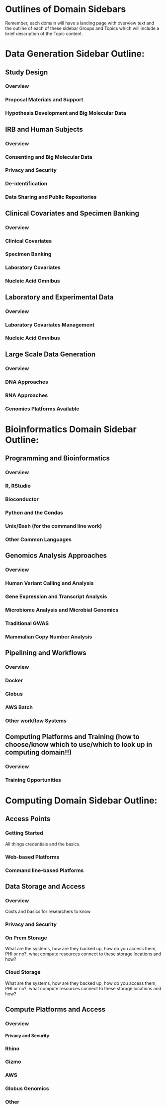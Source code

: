 # Outlines of Domain Sidebars

Remember, each domain will have a landing page with overview text and the outline of each of these sidebar Groups and Topics which will include a brief description of the Topic content.

# Data Generation Sidebar Outline:

## Study Design
### Overview
### Proposal Materials and Support
### Hypothesis Development and Big Molecular Data

## IRB and Human Subjects
### Overview
### Consenting and Big Molecular Data
### Privacy and Security
### De-identification
### Data Sharing and Public Repositories

## Clinical Covariates and Specimen Banking
### Overview
### Clinical Covariates
### Specimen Banking
### Laboratory Covariates
### Nucleic Acid Omnibus

## Laboratory and Experimental Data
### Overview
### Laboratory Covariates Management
### Nucleic Acid Omnibus

## Large Scale Data Generation
### Overview
### DNA Approaches
### RNA Approaches
### Genomics Platforms Available



# Bioinformatics Domain Sidebar Outline:

## Programming and Bioinformatics
### Overview
### R, RStudio 
### Bioconductor
### Python and the Condas
### Unix/Bash (for the command line work)
### Other Common Languages

## Genomics Analysis Approaches
### Overview
### Human Variant Calling and Analysis
### Gene Expression and Transcript Analysis
### Microbiome Analysis and Microbial Genomics
### Traditional GWAS
### Mammalian Copy Number Analysis

## Pipelining and Workflows
### Overview
### Docker
### Globus
### AWS Batch
### Other workflow Systems

## Computing Platforms and Training (how to choose/know which to use/which to look up in computing domain!!)
### Overview
### Training Opportunities




# Computing Domain Sidebar Outline:

## Access Points
### Getting Started
All things credentials and the basics.  
### Web-based Platforms
### Command line-based Platforms

## Data Storage and Access
### Overview
Costs and basics for researchers to know
### Privacy and Security
### On Prem Storage
What are the systems, how are they backed up, how do you access them, PHI or no?, what compute resources connect to these storage locations and how?
### Cloud Storage
What are the systems, how are they backed up, how do you access them, PHI or no?, what compute resources connect to these storage locations and how?

## Compute Platforms and Access
### Overview
#### Privacy and Security
### Rhino
### Gizmo
### AWS
### Globus Genomics
### Other
